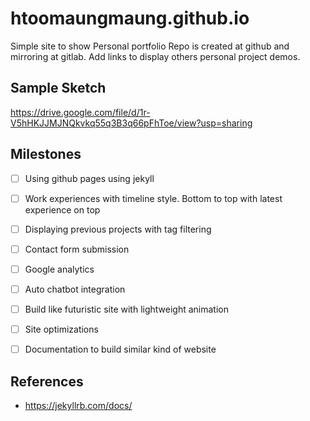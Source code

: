 # htoomaungmaung.github.io
Simple site to show Personal portfolio
Repo is created at github and mirroring at gitlab. 
Add links to display others personal project demos.

## Sample Sketch
https://drive.google.com/file/d/1r-V5hHKJJMJNQkvkq55q3B3q66pFhToe/view?usp=sharing

## Milestones
- [ ] Using github pages using jekyll
- [ ] Work experiences with timeline style. Bottom to top with latest experience on top
- [ ] Displaying previous projects with tag filtering
- [ ] Contact form submission
- [ ] Google analytics
- [ ] Auto chatbot integration
- [ ] Build like futuristic site with lightweight animation 
- [ ] Site optimizations
- [ ] Documentation to build similar kind of website


## References
* https://jekyllrb.com/docs/
